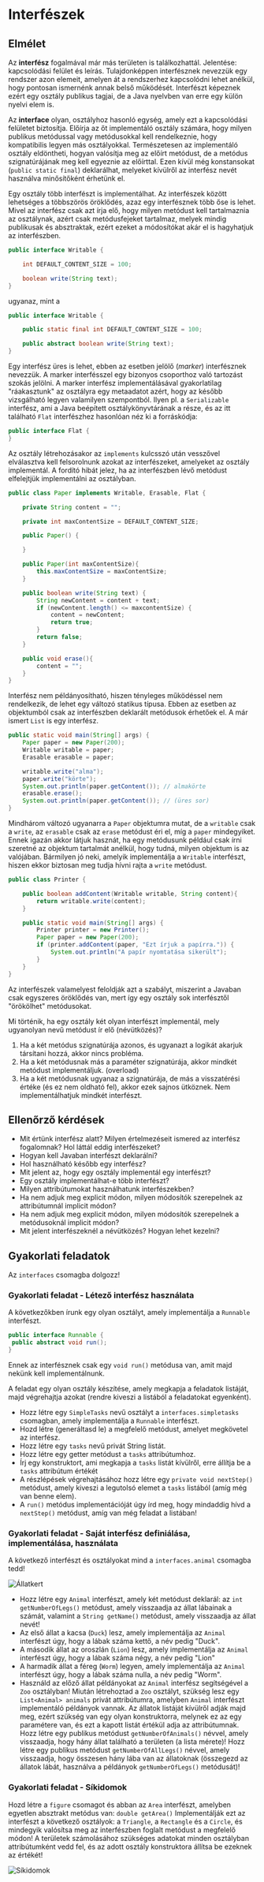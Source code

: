 # Interfészek

## Elmélet

Az **interfész** fogalmával már más területen is találkozhattál. Jelentése: kapcsolódási felület és leírás. 
Tulajdonképpen interfésznek nevezzük egy rendszer azon elemeit, amelyen át a rendszerhez kapcsolódni lehet 
anélkül, hogy pontosan ismernénk annak belső működését. Interfészt képeznek ezért egy osztály publikus tagjai, 
de a Java nyelvben van erre egy külön nyelvi elem is.

Az **interface** olyan, osztályhoz hasonló egység, amely ezt a kapcsolódási felületet biztosítja. Előírja az 
őt implementáló osztály számára, hogy milyen publikus metódussal vagy metódusokkal kell rendelkeznie, hogy 
kompatibilis legyen más osztályokkal. Természetesen az implementáló osztály eldöntheti, hogyan valósítja meg 
az előírt metódust, de a metódus szignatúrájának meg kell egyeznie az előírttal. Ezen kívül még konstansokat 
(`public static final`) deklarálhat, melyeket kívülről az interfész nevét használva minősítőként érhetünk el.

Egy osztály több interfészt is implementálhat. Az interfészek között lehetséges a többszörös öröklődés, azaz 
egy interfésznek több őse is lehet. Mivel az interfész csak azt írja elő, hogy milyen metódust kell tartalmaznia 
az osztálynak, azért csak metódusfejeket tartalmaz, melyek mindig publikusak és absztraktak, ezért ezeket a 
módosítókat akár el is hagyhatjuk az interfészben.

```java
public interface Writable {

    int DEFAULT_CONTENT_SIZE = 100;

    boolean write(String text);
}
```

ugyanaz, mint a

```java
public interface Writable {

    public static final int DEFAULT_CONTENT_SIZE = 100;

    public abstract boolean write(String text);
}
```

Egy interfész üres is lehet, ebben az esetben jelölő (_marker_) interfésznek nevezzük. A marker interfésszel 
egy bizonyos csoporthoz való tartozást szokás jelölni. A marker interfész implementálásával gyakorlatilag 
"ráakasztunk" az osztályra egy metaadatot azért, hogy az később vizsgálható legyen valamilyen szempontból. 
Ilyen pl. a `Serializable` interfész, ami a Java beépített osztálykönyvtárának a része, és az itt található
`Flat` interfészhez hasonlóan néz ki a forráskódja:

```java
public interface Flat {
}
```

Az osztály létrehozásakor az `implements` kulcsszó után vesszővel elválasztva kell felsorolnunk azokat az 
interfészeket, amelyeket az osztály implementál. A fordító hibát jelez, ha az interfészben lévő metódust 
elfelejtjük implementálni az osztályban.

```java
public class Paper implements Writable, Erasable, Flat {

    private String content = "";

    private int maxContentSize = DEFAULT_CONTENT_SIZE;

    public Paper() {

    }

    public Paper(int maxContentSize){
        this.maxContentSize = maxContentSize;
    }

    public boolean write(String text) {
        String newContent = content + text;
        if (newContent.length() <= maxcontentSize) {
            content = newContent;
            return true;
        }
        return false;
    }

    public void erase(){
        content = "";
    }
}
```

Interfész nem példányosítható, hiszen tényleges működéssel nem rendelkezik, de lehet egy változó statikus 
típusa. Ebben az esetben az objektumból csak az interfészben deklarált metódusok érhetőek el.
A már ismert `List` is egy interfész.

```java
public static void main(String[] args) {
    Paper paper = new Paper(200);
    Writable writable = paper;
    Erasable erasable = paper;

    writable.write("alma");
    paper.write("körte");
    System.out.println(paper.getContent());	// almakörte
    erasable.erase();
    System.out.println(paper.getContent()); // (üres sor)
}
```

Mindhárom változó ugyanarra a `Paper` objektumra mutat, de a `writable` csak a `write`, az `erasable` csak 
az `erase` metódust éri el, míg a `paper` mindegyiket. Ennek igazán akkor látjuk hasznát, ha egy metódusunk 
például csak írni szeretné az objektum tartalmát anélkül, hogy tudná, milyen objektum is az valójában. 
Bármilyen jó neki, amelyik implementálja a `Writable` interfészt, hiszen ekkor biztosan meg tudja hívni 
rajta a `write` metódust.

```java
public class Printer {

    public boolean addContent(Writable writable, String content){
        return writable.write(content);
    }

    public static void main(String[] args) {
        Printer printer = new Printer();
        Paper paper = new Paper(200);
        if (printer.addContent(paper, "Ezt írjuk a papírra.")) {
            System.out.println("A papír nyomtatása sikerült");
        }
    }
}
```

Az interfészek valamelyest feloldják azt a szabályt, miszerint a Javaban csak egyszeres öröklődés van, mert 
így egy osztály sok interfésztől "örökölhet" metódusokat.

Mi történik, ha egy osztály két olyan interfészt implementál, mely ugyanolyan nevű metódust ír elő (névütközés)?

1. Ha a két metódus szignatúrája azonos, és ugyanazt a logikát akarjuk társítani hozzá, akkor nincs probléma.
2. Ha a két metódusnak más a paraméter szignatúrája, akkor mindkét metódust implementáljuk. (overload)
3. Ha a két metódusnak ugyanaz a szignatúrája, de más a visszatérési értéke (és ez nem oldható fel), akkor 
   ezek sajnos ütköznek. Nem implementálhatjuk mindkét interfészt.

## Ellenőrző kérdések

* Mit értünk interfész alatt? Milyen értelmezéseit ismered az interfész fogalomnak? Hol láttál eddig interfészeket?
* Hogyan kell Javaban interfészt deklarálni?
* Hol használható később egy interfész?
* Mit jelent az, hogy egy osztály implementál egy interfészt?
* Egy osztály implementálhat-e több interfészt?
* Milyen attribútumokat használhatunk interfészekben?
* Ha nem adjuk meg explicit módon, milyen módosítók szerepelnek az attribútumnál implicit módon?
* Ha nem adjuk meg explicit módon, milyen módosítók szerepelnek a metódusoknál implicit módon?
* Mit jelent interfészeknél a névütközés? Hogyan lehet kezelni?

## Gyakorlati feladatok

Az `interfaces` csomagba dolgozz!

### Gyakorlati feladat - Létező interfész használata

A következőkben írunk egy olyan osztályt, amely implementálja a `Runnable` interfészt.

```java
public interface Runnable {
 public abstract void run();
}
```

Ennek az interfésznek csak egy `void run()` metódusa van, amit majd nekünk kell implementálnunk.

A feladat egy olyan osztály készítése, amely megkapja a feladatok listáját,
majd végrehajtja azokat (rendre kiveszi a listából a feladatokat egyenként).

* Hozz létre egy `SimpleTasks` nevű osztályt a `interfaces.simpletasks` csomagban, amely implementálja a `Runnable` interfészt.
* Hozd létre (generáltasd le) a megfelelő metódust, amelyet megkövetel az interfész.
* Hozz létre egy `tasks` nevű privát String listát.
* Hozz létre egy getter metódust a `tasks` attribútumhoz.
* Írj egy konstruktort, ami megkapja a `tasks` listát kívülről, erre állítja be a `tasks` attribútum értékét
* A részlépések végrehajtásához hozz létre egy `private void nextStep()` metódust, amely kiveszi a legutolsó 
  elemet a `tasks` listából (amíg még van benne elem).
* A `run()` metódus implementációját úgy írd meg, hogy mindaddig hívd a `nextStep()` metódust, amíg van még feladat 
  a listában!

<!-- [rating feedback=java-interface-letezointerface] -->

### Gyakorlati feladat - Saját interfész definiálása, implementálása, használata

A következő interfészt és osztályokat mind a `interfaces.animal` csomagba tedd!

![Állatkert](images/animals.png)

* Hozz létre egy `Animal` interfészt, amely két metódust deklarál: az `int getNumberOfLegs()` metódust, 
  amely visszaadja az állat lábainak a számát, valamint a `String getName()` metódust, amely visszaadja az állat nevét!
* Az első állat a kacsa (`Duck`) lesz, amely implementálja az `Animal` interfészt úgy, hogy a lábak száma kettő,
  a név pedig "Duck".
* A második állat az oroszlán (`Lion`) lesz, amely implementálja az `Animal` interfészt úgy, hogy a lábak száma négy,
  a név pedig "Lion"
* A harmadik állat a féreg (`Worm`) legyen, amely implementálja az `Animal` interfészt úgy, hogy a lábak száma nulla,
  a név pedig "Worm".
* Használd az előző állat példányokat az `Animal` interfész segítségével a `Zoo` osztályban! Miután létrehoztad
  a `Zoo` osztályt, szükség lesz egy `List<Animal> animals` privát attribútumra, amelyben `Animal` interfészt 
  implementáló példányok vannak. Az állatok listáját kívülről adják majd meg, ezért szükség van egy olyan konstruktorra, 
  melynek ez az egy paramétere van, és ezt a kapott listát értékül adja az attribútumnak. Hozz létre egy publikus 
  metódust `getNumberOfAnimals()` névvel, amely visszaadja, hogy hány állat található a területen (a lista mérete)!
  Hozz létre egy publikus metódust `getNumberOfAllLegs()` névvel, amely visszaadja, hogy összesen hány lába
  van az állatoknak (összegezd az állatok lábát, használva a példányok `getNumberOfLegs()` metódusát)!

<!-- [rating feedback=java-interface-sajatinterface] -->

### Gyakorlati feladat - Síkidomok

Hozd létre a `figure` csomagot és abban az `Area` interfészt, amelyben egyetlen absztrakt metódus van: `double getArea()` 
Implementálják ezt az interfészt a következő osztályok: a `Triangle`, a `Rectangle` és a `Circle`, és mindegyik 
valósítsa meg az interfészben foglalt metódust a megfelelő módon! A területek számolásához szükséges adatokat 
minden osztályban attribútumként vedd fel, és az adott osztály konstruktora állítsa be ezeknek az értékét!

![Síkidomok](images/figures.png)